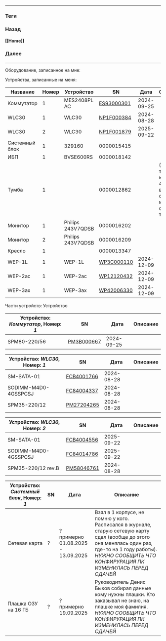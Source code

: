 
---
### Теги

### Назад
#### [[Home]]
### Далее
####
---

Оборудование, записанное на мне:

Устройства, записанные на меня:

| Название       | Номер | Устройство        | SN                                                             | Дата       | Описание                                                                 |
| -------------- | ----- | ----------------- | -------------------------------------------------------------- | ---------- | ------------------------------------------------------------------------ |
| Коммутатор     | 1     | MES2408PL AC      | [ES93000301](https://sn.eltex.loc/search_by_serial/ES93000301) | 2024-09-25 |                                                                          |
| WLC30          | 1     | WLC30             | [NP1F000384](https://sn.eltex.loc/search_by_serial/NP1F000384) | 2024-08-28 |                                                                          |
| WLC30          | 2     | WLC30             | [NP1F001879](https://sn.eltex.loc/search_by_serial/NP1F001879) | 2025-09-22 |                                                                          |
| Системный блок | 1     | 329160            | 0000015415                                                     |            |                                                                          |
| ИБП            | 1     | BVSE600RS         | 0000018142                                                     |            |                                                                          |
| Тумба          | 1     |                   | 0000012862                                                     |            | (Старая тумба из кабинета 417, вероятно списана с меня, осталась там же) |
| Монитор        | 1     | Philips 243V7QDSB | 0000016202                                                     |            |                                                                          |
| Монитор        | 2     | Philips 243V7QDSB | 0000016209                                                     |            |                                                                          |
| Кресло         | 1     |                   | 0000013347                                                     |            |                                                                          |
| WEP-1L         | 1     | WEP-1L            | [WP3C000110](https://sn.eltex.loc/search_by_serial/WP3C000110) | 2024-12-09 |                                                                          |
| WEP-2ac        | 1     | WEP-2ac           | [WP12120432](https://sn.eltex.loc/search_by_serial/WP12120432) | 2024-12-09 |                                                                          |
| WEP-3ax        | 1     | WEP-3ax           | [WP42006330](https://sn.eltex.loc/search_by_serial/WP42006330) | 2024-12-09 |                                                                          |

Части устройств: Устройство

| Устройство: *Коммутатор*, Номер: *1* | SN                                                             | Дата       | Описание |
| ------------------------------------ | -------------------------------------------------------------- | ---------- | -------- |
| SPM80-220/56                         | [PM3B000667](https://sn.eltex.loc/search_by_serial/PM3B000667) | 2024-09-25 |          |


| Устройство: *WLC30*, Номер: *1* | SN                                                             | Дата       | Описание |
| ------------------------------- | -------------------------------------------------------------- | ---------- | -------- |
| SM-SATA-01                      | [FCB4001766](https://sn.eltex.loc/search_by_serial/FCB4001766) | 2024-08-28 |          |
| SODIMM-M4D0-4GSSPCSJ            | [FC84004337](https://sn.eltex.loc/search_by_serial/FC84004337) | 2024-08-28 |          |
| SPM35-220/12                    | [PM27204265](https://sn.eltex.loc/search_by_serial/PM27204265) | 2024-08-28 |          |


| Устройство: *WLC30*, Номер: *2* | SN                                                             | Дата       | Описание |
| ------------------------------- | -------------------------------------------------------------- | ---------- | -------- |
| SM-SATA-01                      | [FCB4004556](https://sn.eltex.loc/search_by_serial/FCB4004556) | 2025-09-22 |          |
| SODIMM-M4D0-4GSSPCSJ            | [FC84014786](https://sn.eltex.loc/search_by_serial/FC84014786) | 2025-09-22 |          |
| SPM35-220/12 rev.B              | [PM58046761](https://sn.eltex.loc/search_by_serial/PM58046761) | 2024-08-28 |          |


| Устройство: *Системный блок*, Номер: *1* | SN  | Дата                                      | Описание                                                                                                                                                                                                             |
| ---------------------------------------- | --- | ----------------------------------------- | -------------------------------------------------------------------------------------------------------------------------------------------------------------------------------------------------------------------- |
| Сетевая карта                            | ?   | ?<br>примерно <br>01.08.2025 - 13.09.2025 | Взял в 1 корпусе, не помню у кого. Расписался в журнале, старую сетевую карту сдал (вообще до этого она менялась один раз, где-то на 1 году работы).<br>*НУЖНО СООБЩИТЬ ЧТО КОНФИРУРАЦИЯ ПК ИЗМЕНИЛАСЬ ПЕРЕД СДАЧЕЙ* |
| Плашка ОЗУ на 16 ГБ                      | ?   | ?<br>примерно 19.09.2025                  | Руководитель Денис Быков собирал данные кому нужны плашки. Кто заказывал не знаю, на плашке моя фамилия.<br>*НУЖНО СООБЩИТЬ ЧТО КОНФИРУРАЦИЯ ПК ИЗМЕНИЛАСЬ ПЕРЕД СДАЧЕЙ*                                             |
